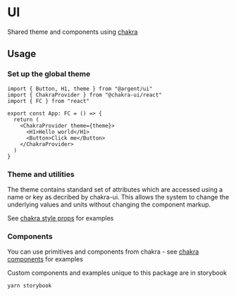 # UI

Shared theme and components using [chakra](https://chakra-ui.com/)

## Usage

### Set up the global theme

```tsx
import { Button, H1, theme } from "@argent/ui"
import { ChakraProvider } from "@chakra-ui/react"
import { FC } from "react"

export const App: FC = () => {
  return (
    <ChakraProvider theme={theme}>
      <H1>Hello world</H1>
      <Button>Click me</Button>
    </ChakraProvider>
  )
}
```

### Theme and utilities

The theme contains standard set of attributes which are accessed using a name or key as decribed by chakra-ui. This allows the system to change the underlying values and units without changing the component markup.

See [chakra style props](https://chakra-ui.com/docs/styled-system/style-props) for examples

### Components

You can use primitives and components from chakra - see [chakra components](https://chakra-ui.com/docs/components) for examples

Custom components and examples unique to this package are in storybook

```bash
yarn storybook
```
